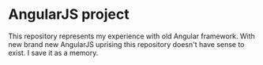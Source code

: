# AngularJS project
This repository represents my experience with old Angular framework.
With new brand new AngularJS uprising this repository doesn't have sense to exist. 
I save it as a memory.
